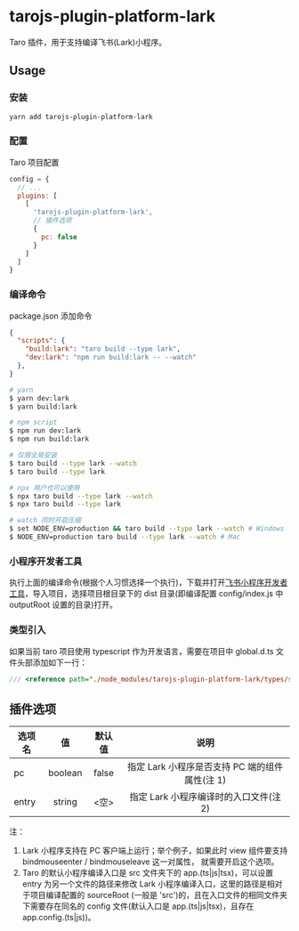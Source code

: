 # tarojs-plugin-platform-lark

Taro 插件，用于支持编译飞书(Lark)小程序。

## Usage

### 安装

```bash
yarn add tarojs-plugin-platform-lark
```

### 配置

Taro 项目配置

```javascript
config = {
  // ...
  plugins: [
    [
      'tarojs-plugin-platform-lark',
      // 插件选项
      {
        pc: false
      }
    ]
  ]
}
```

### 编译命令

package.json 添加命令

```json
{
  "scripts": {
    "build:lark": "taro build --type lark",
    "dev:lark": "npm run build:lark -- --watch"
  },
}
```

```bash
# yarn
$ yarn dev:lark
$ yarn build:lark

# npm script
$ npm run dev:lark
$ npm run build:lark

# 仅限全局安装
$ taro build --type lark --watch
$ taro build --type lark

# npx 用户也可以使用
$ npx taro build --type lark --watch
$ npx taro build --type lark

# watch 同时开启压缩
$ set NODE_ENV=production && taro build --type lark --watch # Windows
$ NODE_ENV=production taro build --type lark --watch # Mac
```

### 小程序开发者工具

执行上面的编译命令(根据个人习惯选择一个执行)，下载并打开[飞书小程序开发者工具](https://open.feishu.cn/document/uYjL24iN/ucDOzYjL3gzM24yN4MjN?lang=zh-CN)，导入项目，选择项目根目录下的 dist 目录(即编译配置 config/index.js 中 outputRoot 设置的目录)打开。

### 类型引入

如果当前 taro 项目使用 typescript 作为开发语言，需要在项目中 global.d.ts 文件头部添加如下一行：

```ts
/// <reference path="./node_modules/tarojs-plugin-platform-lark/types/shims-lark.d.ts" />
```

## 插件选项

| 选项名 | 值  | 默认值 | 说明 |
| -- | :-: | :-: | :-: |
| pc | boolean | false | 指定 Lark 小程序是否支持 PC 端的组件属性(注 1) |
| entry |  string | <空> | 指定 Lark 小程序编译时的入口文件(注 2) |

注：

1. Lark 小程序支持在 PC 客户端上运行；举个例子，如果此时 view 组件要支持 bindmouseenter / bindmouseleave 这一对属性， 就需要开启这个选项。
2. Taro 的默认小程序编译入口是 src 文件夹下的 app.(ts|js|tsx)，可以设置 entry 为另一个文件的路径来修改 Lark 小程序编译入口，这里的路径是相对于项目编译配置的 sourceRoot (一般是 'src')的，且在入口文件的相同文件夹下需要存在同名的 config 文件(默认入口是 app.(ts|js|tsx)，且存在 app.config.(ts|js))。
